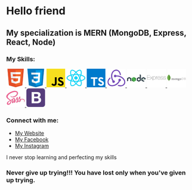 # Hello friend

## My specialization is MERN (MongoDB, Express, React, Node)

### My Skills:

<a href="https://en.wikipedia.org/wiki/HTML">![HTML Logo](./pics/50x50/HTML.png 'HTML')
</a> <a href="https://en.wikipedia.org/wiki/CSS">![CSS Logo](./pics/50x50/CSS.png 'CSS')
</a> <a href="https://en.wikipedia.org/wiki/JavaScript">![JavaScript Logo](./pics/50x50/JS.png 'JavaScript')
</a> <a href="https://en.wikipedia.org/wiki/React_(JavaScript_library)">![ReactJS Logo](./pics/50x50/React.png 'ReactJS')
</a> <a href="https://en.wikipedia.org/wiki/TypeScript">![TypeScript Logo](./pics/50x50/TS.png 'TypeScript')
</a> <a href="https://en.wikipedia.org/wiki/Redux_(JavaScript_library)">![Redux Logo](./pics/50x50/Redux.png 'Redux')
</a> <a href="https://en.wikipedia.org/wiki/Node.js">![NodeJS Logo](./pics/50x50/node.png 'NodeJS')
</a> <a href="https://en.wikipedia.org/wiki/Express.js">![ExpressJS Logo](./pics/50x50/express.png 'ExpressJS')
</a> <a href="https://en.wikipedia.org/wiki/MongoDB">![MongoDB Logo](./pics/50x50/MongoDB.png 'MongoDB')
</a> <a href="https://en.wikipedia.org/wiki/Sass_(stylesheet_language)">![SASS Logo](./pics/50x50/SASS.png 'SASS')
</a> <a href="https://en.wikipedia.org/wiki/Bootstrap_(front-end_framework)">![Bootstrap Logo](./pics/50x50/Bootstrap.png 'Bootstrap')
</a>

### Connect with me:

<ul>
<!--   <li>
    <a href="https://www.linkedin.com/in/vadim-fthv/">My LinkedIn</a> 
  </li> -->
  <li>
    <a href="https://ynv-dev.netlify.app/">My Website</a>
  </li>
  <li>
    <a href="https://www.facebook.com/vadim.fthv">My Facebook</a>
  </li>
  <li>
    <a href="https://www.instagram.com/vadimfthv?igsh=MWlzaXhrbTZxanlkYg%3D%3D&utm_source=qr">My Instagram</a>
  </li>
</ul>

I never stop learning and perfecting my skills

### Never give up trying!!! You have lost only when you've given up trying.
